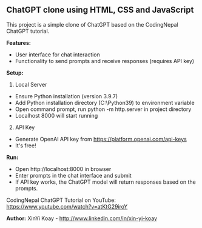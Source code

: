 ## ChatGPT clone using HTML, CSS and JavaScript

This project is a simple clone of ChatGPT based on the CodingNepal ChatGPT tutorial.

**Features:**
- User interface for chat interaction
- Functionality to send prompts and receive responses (requires API key)

**Setup:**
1. Local Server
- Ensure Python installation (version 3.9.7)
- Add Python installation directory (C:\Python39) to environment variable
- Open command prompt, run python -m http.server in project directory
- Localhost 8000 will start running

2. API Key
- Generate OpenAI API key from https://platform.openai.com/api-keys
- It's free!

**Run:**
- Open http://localhost:8000 in browser
- Enter prompts in the chat interface and submit
- If API key works, the ChatGPT model will return responses based on the prompts.


CodingNepal ChatGPT Tutorial on YouTube: https://www.youtube.com/watch?v=atKtG29iroY

**Author:** XinYi Koay - http://www.linkedin.com/in/xin-yi-koay
